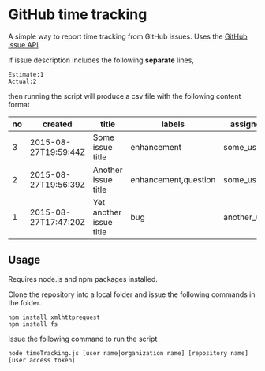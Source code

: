 # GitHub time tracking
A simple way to report time tracking from GitHub issues.
Uses the [GitHub issue API](https://developer.github.com/v3/issues/).

If issue description includes the following **separate** lines,

    Estimate:1
    Actual:2

then running the script will produce a csv file with the following content format

 no | created | title | labels | assignee | state | estimate | actual
 ----- | ----- | ----- | ----- | ----- | ----- | -----:| -----:
 3 | 2015-08-27T19:59:44Z | Some issue title | enhancement | some_user | open | 3 |
 2 | 2015-08-27T19:56:39Z | Another issue title | enhancement,question | some_user | closed | 1 | 1
 1 | 2015-08-27T17:47:20Z | Yet another issue title | bug | another_user | closed | 1.5 | 2

## Usage

Requires node.js and npm packages installed.

Clone the repository into a local folder and issue the following commands in the
folder.

    npm install xmlhttprequest
    npm install fs

Issue the following command to run the script

    node timeTracking.js [user name|organization name] [repository name] [user access token]
